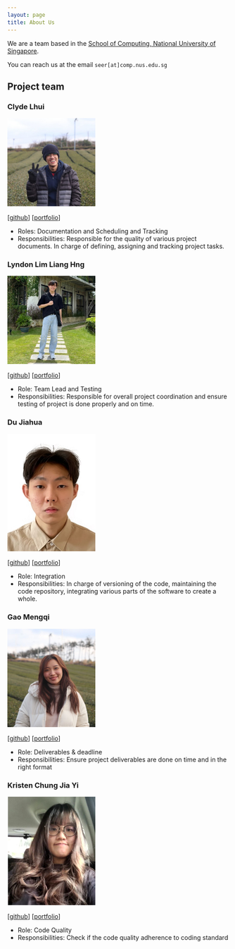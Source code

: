 ```yaml
---
layout: page
title: About Us
---
```


We are a team based in the [School of Computing, National University of Singapore](http://www.comp.nus.edu.sg).

You can reach us at the email `seer[at]comp.nus.edu.sg`

## Project team

### Clyde Lhui

<img src="images/clydelhui.png" width="200px">

[[github](https://github.com/clydelhui)]
[[portfolio](team/clydelhui.md)]

* Roles: Documentation and Scheduling and Tracking
* Responsibilities: Responsible for the quality of various project documents.
In charge of defining, assigning and tracking project tasks.

### Lyndon Lim Liang Hng

<img src="images/lyndonlim27.png" width="200px">

[[github](http://github.com/lyndonlim27)]
[[portfolio](team/lyndonlim27.md)]

* Role: Team Lead and Testing
* Responsibilities: Responsible for overall project coordination and ensure testing of project is done properly and on time.

### Du Jiahua

<img src="images/edures888.png" width="200px">

[[github](https://github.com/edures888)]
[[portfolio](team/edures888.md)]

* Role: Integration
* Responsibilities: In charge of versioning of the code, maintaining the code repository, integrating various parts of
  the software to create a whole.

### Gao Mengqi

<img src="images/gmengqi.png" width="200px">

[[github](https://github.com/gmengqi)]
[[portfolio](team/gmengqi.md)]

* Role: Deliverables & deadline
* Responsibilities: Ensure project deliverables are done on time and in the right format 

### Kristen Chung Jia Yi

<img src="images/alvozyn.png" width="200px">

[[github](http://github.com/alvozyn)]
[[portfolio](team/alvozyn.md)]

* Role: Code Quality
* Responsibilities: Check if the code quality adherence to coding standard
